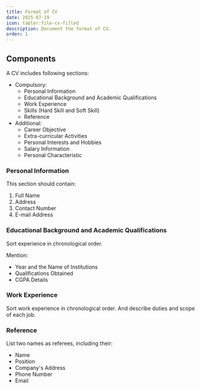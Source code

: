 ```yaml
---
title: Format of CV
date: 2025-07-19
icon: tabler:file-cv-filled
description: Document the format of CV.
order: 1
---
```


## Components

A CV includes following sections:

* Compulsory:
  * Personal Information
  * Educational Background and Academic Qualifications
  * Work Experience
  * Skills (Hard Skill and Soft Skill)
  * Reference
* Additional:
  * Career Objective
  * Extra-curricular Activities
  * Personal Interests and Hobbies
  * Salary Information
  * Personal Characteristic

### Personal Information

This section should contain:

1. Full Name
2. Address
3. Contact Number
4. E-mail Address

### Educational Background and Academic Qualifications

Sort experience in chronological order.

Mention:

* Year and the Name of Institutions
* Qualifications Obtained
* CGPA Details

### Work Experience

Sort work experience in chronological order. And describe duties and scope of each job.

### Reference

List two names as referees, including their:

* Name
* Position
* Company's Address
* Phone Number
* Email
